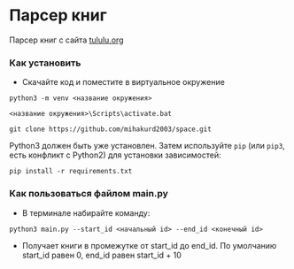 # Парсер книг

Парсер книг с сайта [tululu.org](https://tululu.org)

### Как установить

- Скачайте код и поместите в виртуальное окружение
```
python3 -m venv <название окружения>
```
```
<название окружения>\Scripts\activate.bat
```
```
git clone https://github.com/mihakurd2003/space.git
```

Python3 должен быть уже установлен. 
Затем используйте `pip` (или `pip3`, есть конфликт с Python2) для установки зависимостей:
```
pip install -r requirements.txt
```
### Как пользоваться файлом main.py
- В терминале набирайте команду:
```
python3 main.py --start_id <начальный id> --end_id <конечный id>
```
- Получает книги в промежутке от start_id до end_id. По умолчанию start_id равен 0, end_id равен start_id + 10